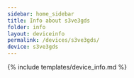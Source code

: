 ```yaml
---
sidebar: home_sidebar
title: Info about s3ve3gds
folder: info
layout: deviceinfo
permalink: /devices/s3ve3gds/
device: s3ve3gds
---
```

{% include templates/device_info.md %}
